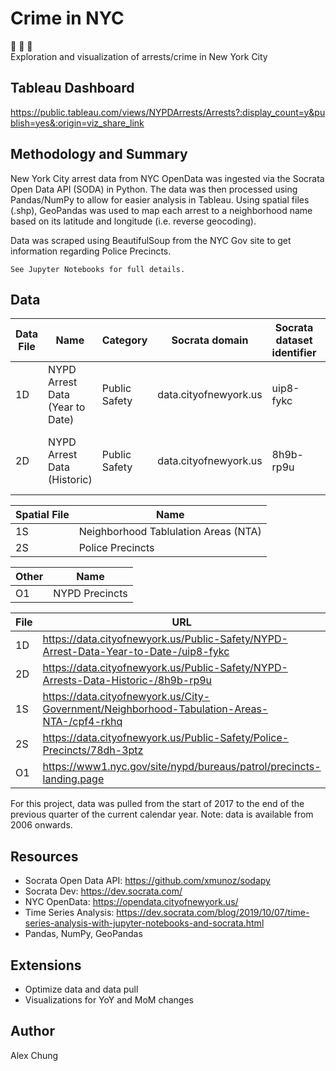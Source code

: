 # Crime in NYC

:statue_of_liberty: :police_car: :office:  
Exploration and visualization of arrests/crime in New York City

## Tableau Dashboard
https://public.tableau.com/views/NYPDArrests/Arrests?:display_count=y&publish=yes&:origin=viz_share_link

## Methodology and Summary
New York City arrest data from NYC OpenData was ingested via the Socrata Open Data API (SODA) in Python.  The data was then processed using Pandas/NumPy to allow for easier analysis in Tableau.  Using spatial files (.shp), GeoPandas was used to map each arrest to a neighborhood name based on its latitude and longitude (i.e. reverse geocoding).  

Data was scraped using BeautifulSoup from the NYC Gov site to get information regarding Police Precincts.  

`See Jupyter Notebooks for full details.`

## Data

Data File | Name  | Category | Socrata domain | Socrata dataset identifier | Data range | Update frequency
------------- | ------------- |------------- | ------------- |------------- | ------------- | -------------
1D | NYPD Arrest Data (Year to Date)  | Public Safety | data.cityofnewyork.us  | uip8-fykc | Year to date | Quarterly
2D | NYPD Arrest Data (Historic)  | Public Safety | data.cityofnewyork.us  | 8h9b-rp9u | 2006 to end of previous calendar year | Annually


Spatial File  | Name
------------- | -------------
1S | Neighborhood Tablulation Areas (NTA)
2S  | Police Precincts

Other  | Name
------------- | -------------
O1 | NYPD Precincts  



File  | URL
------------- | -------------
1D | https://data.cityofnewyork.us/Public-Safety/NYPD-Arrest-Data-Year-to-Date-/uip8-fykc
2D  | https://data.cityofnewyork.us/Public-Safety/NYPD-Arrests-Data-Historic-/8h9b-rp9u
1S | https://data.cityofnewyork.us/City-Government/Neighborhood-Tabulation-Areas-NTA-/cpf4-rkhq
2S  | https://data.cityofnewyork.us/Public-Safety/Police-Precincts/78dh-3ptz
O1  | https://www1.nyc.gov/site/nypd/bureaus/patrol/precincts-landing.page

For this project, data was pulled from the start of 2017 to the end of the previous quarter of the current calendar year.   Note: data is available from 2006 onwards.


## Resources

 * Socrata Open Data API: https://github.com/xmunoz/sodapy  
 * Socrata Dev: https://dev.socrata.com/  
 * NYC OpenData: https://opendata.cityofnewyork.us/  
 * Time Series Analysis: https://dev.socrata.com/blog/2019/10/07/time-series-analysis-with-jupyter-notebooks-and-socrata.html  
 * Pandas, NumPy, GeoPandas  

## Extensions
 * Optimize data and data pull
 * Visualizations for YoY and MoM changes

## Author
Alex Chung
